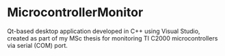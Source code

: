# MicrocontrollerMonitor
Qt-based desktop application developed in C++ using Visual Studio, created as part of my MSc thesis for monitoring TI C2000 microcontrollers via serial (COM) port.
